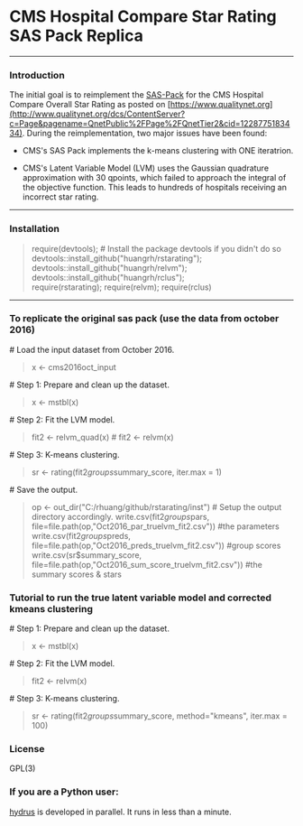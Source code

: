 # CMS Hospital Compare Star Rating SAS Pack Replica  

-----
### Introduction  
The initial goal is to reimplement the [SAS-Pack](http://www.qualitynet.org/dcs/ContentServer?c=Page&pagename=QnetPublic%2FPage%2FQnetTier3&cid=1228775958130) for the CMS Hospital Compare Overall Star Rating as posted on [https://www.qualitynet.org](http://www.qualitynet.org/dcs/ContentServer?c=Page&pagename=QnetPublic%2FPage%2FQnetTier2&cid=1228775183434). During the reimplementation, two major issues have been found: 

- CMS's SAS Pack implements the k-means clustering with ONE iteratrion. 

- CMS's Latent Variable Model (LVM) uses the Gaussian quadrature approximation with 30 qpoints, which failed to approach the integral of the objective function. This leads to hundreds of hospitals receiving an incorrect star rating. 

-----
### Installation   
 
> require(devtools);  # Install the package devtools if you didn't do so 
> devtools::install_github("huangrh/rstarating");  
> devtools::install_github("huangrh/relvm");  
> devtools::install_github("huangrh/rclus");  
> require(rstarating); require(relvm); require(rclus)  

-----
### To replicate the original sas pack (use the data from october 2016) 
\# Load the input dataset from October 2016.   
> x <- cms2016oct_input

\# Step 1: Prepare and clean up the dataset.   
> x <- mstbl(x)   

\# Step 2: Fit the LVM model.    
> fit2 <-  relvm_quad(x) # fit2 <-   relvm(x)  

\# Step 3: K-means clustering.   
> sr <- rating(fit2$groups$summary_score, iter.max = 1)

\# Save the output.       
> op <- out_dir("C:/rhuang/github/rstarating/inst")  # Setup the output directory accordingly.
> write.csv(fit2$groups$pars,  file=file.path(op,"Oct2016_par_truelvm_fit2.csv"))   #the parameters
> write.csv(fit2$groups$preds, file=file.path(op,"Oct2016_preds_truelvm_fit2.csv")) #group scores        
> write.csv(sr$summary_score,  file=file.path(op,"Oct2016_sum_score_truelvm_fit2.csv")) #the summary scores & stars 

### Tutorial to run the true latent variable model and corrected kmeans clustering 
\# Step 1: Prepare and clean up the dataset.   
> x <- mstbl(x)   

\# Step 2: Fit the LVM model.    
> fit2 <-   relvm(x)  

\# Step 3: K-means clustering.   
> sr <- rating(fit2$groups$summary_score, method="kmeans", iter.max = 100)

### License
GPL(3)

### If you are a Python user:
[hydrus](https://github.com/mark-r-g/hydrus) is developed in parallel. It runs in less than a minute. 
